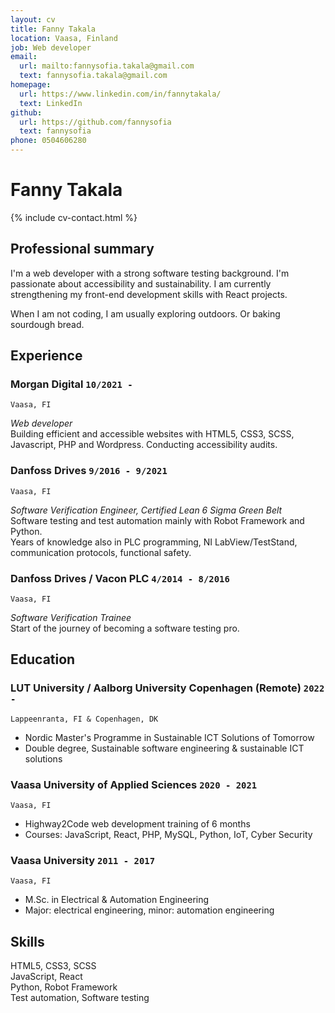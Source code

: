 ```yaml
---
layout: cv
title: Fanny Takala
location: Vaasa, Finland
job: Web developer
email:
  url: mailto:fannysofia.takala@gmail.com
  text: fannysofia.takala@gmail.com
homepage:
  url: https://www.linkedin.com/in/fannytakala/
  text: LinkedIn
github:
  url: https://github.com/fannysofia
  text: fannysofia
phone: 0504606280
---
```


# Fanny **Takala**

<!--
include contact information from the front matter
Supported arguments:
    - homepage: url, text
    - phone
    - email
-->

{% include cv-contact.html %}

## Professional summary

I'm a web developer with a strong software testing background. I'm passionate about accessibility and sustainability. I am currently strengthening my front-end development skills with React projects. 

When I am not coding, I am usually exploring outdoors. Or baking sourdough bread.

## Experience

### **Morgan Digital** `10/2021 -`

```
Vaasa, FI 
```

_Web developer_<br>
Building efficient and accessible websites with HTML5, CSS3, SCSS, Javascript, PHP and Wordpress. Conducting accessibility audits.

### **Danfoss Drives** `9/2016 - 9/2021`

```
Vaasa, FI 
```

_Software Verification Engineer, Certified Lean 6 Sigma Green Belt_<br>
Software testing and test automation mainly with Robot Framework and Python.<br>
Years of knowledge also in PLC programming, NI LabView/TestStand, communication protocols, functional safety.

### **Danfoss Drives / Vacon PLC** `4/2014 - 8/2016`

```
Vaasa, FI 
```

_Software Verification Trainee_<br>
Start of the journey of becoming a software testing pro.

## Education

### **LUT University / Aalborg University Copenhagen (Remote)** `2022 -`

```
Lappeenranta, FI & Copenhagen, DK 
```

- Nordic Master's Programme in Sustainable ICT Solutions of Tomorrow
- Double degree, Sustainable software engineering & sustainable ICT solutions

### **Vaasa University of Applied Sciences** `2020 - 2021`

```
Vaasa, FI
```

- Highway2Code web development training of 6 months
- Courses: JavaScript, React, PHP, MySQL, Python, IoT, Cyber Security

### **Vaasa University** `2011 - 2017`

```
Vaasa, FI
```

- M.Sc. in Electrical & Automation Engineering
- Major: electrical engineering, minor: automation engineering

## Skills

HTML5, CSS3, SCSS <br>
JavaScript, React <br>
Python, Robot Framework <br>
Test automation, Software testing <br>

<!-- ### Footer

Last updated: May 2013 -->
